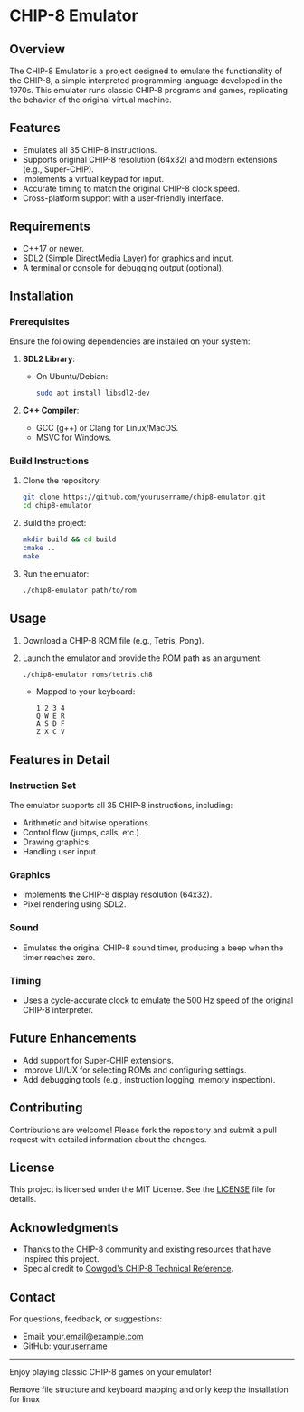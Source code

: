 # CHIP-8 Emulator

## Overview

The CHIP-8 Emulator is a project designed to emulate the functionality of the CHIP-8, a simple interpreted programming language developed in the 1970s. This emulator runs classic CHIP-8 programs and games, replicating the behavior of the original virtual machine.

## Features

- Emulates all 35 CHIP-8 instructions.
- Supports original CHIP-8 resolution (64x32) and modern extensions (e.g., Super-CHIP).
- Implements a virtual keypad for input.
- Accurate timing to match the original CHIP-8 clock speed.
- Cross-platform support with a user-friendly interface.

## Requirements

- C++17 or newer.
- SDL2 (Simple DirectMedia Layer) for graphics and input.
- A terminal or console for debugging output (optional).

## Installation

### Prerequisites

Ensure the following dependencies are installed on your system:

1. **SDL2 Library**:

   - On Ubuntu/Debian:
     ```bash
     sudo apt install libsdl2-dev
     ```


2. **C++ Compiler**:

   - GCC (g++) or Clang for Linux/MacOS.
   - MSVC for Windows.

### Build Instructions

1. Clone the repository:
   ```bash
   git clone https://github.com/yourusername/chip8-emulator.git
   cd chip8-emulator
   ```
2. Build the project:
   ```bash
   mkdir build && cd build
   cmake ..
   make
   ```
3. Run the emulator:
   ```bash
   ./chip8-emulator path/to/rom
   ```

## Usage

1. Download a CHIP-8 ROM file (e.g., Tetris, Pong).
2. Launch the emulator and provide the ROM path as an argument:
   ```bash
   ./chip8-emulator roms/tetris.ch8
   ```

   - Mapped to your keyboard:
     ```
     1 2 3 4
     Q W E R
     A S D F
     Z X C V
     ```



## Features in Detail

### Instruction Set

The emulator supports all 35 CHIP-8 instructions, including:

- Arithmetic and bitwise operations.
- Control flow (jumps, calls, etc.).
- Drawing graphics.
- Handling user input.

### Graphics

- Implements the CHIP-8 display resolution (64x32).
- Pixel rendering using SDL2.

### Sound

- Emulates the original CHIP-8 sound timer, producing a beep when the timer reaches zero.

### Timing

- Uses a cycle-accurate clock to emulate the 500 Hz speed of the original CHIP-8 interpreter.

## Future Enhancements

- Add support for Super-CHIP extensions.
- Improve UI/UX for selecting ROMs and configuring settings.
- Add debugging tools (e.g., instruction logging, memory inspection).

## Contributing

Contributions are welcome! Please fork the repository and submit a pull request with detailed information about the changes.

## License

This project is licensed under the MIT License. See the [LICENSE](LICENSE) file for details.

## Acknowledgments

- Thanks to the CHIP-8 community and existing resources that have inspired this project.
- Special credit to [Cowgod's CHIP-8 Technical Reference](http://devernay.free.fr/hacks/chip8/C8TECH10.HTM).

## Contact

For questions, feedback, or suggestions:

- Email: [your.email@example.com](mailto\:your.email@example.com)
- GitHub: [yourusername](https://github.com/yourusername)

---

Enjoy playing classic CHIP-8 games on your emulator!

Remove file structure and keyboard mapping and only keep the installation for linux

